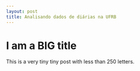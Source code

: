 ```yaml
---
layout: post
title: Analisando dados de diárias na UFRB
---
```


# I am a BIG title

This is a very tiny tiny post with less than 250 letters.
